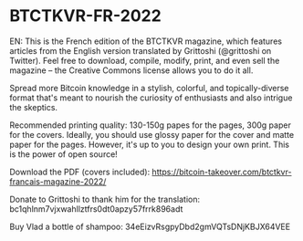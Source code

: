# BTCTKVR-FR-2022
EN: This is the French edition of the BTCTKVR magazine, which features articles from the English version translated by Grittoshi (@grittoshi on Twitter). Feel free to download, compile, modify, print, and even sell the magazine – the Creative Commons license allows you to do it all. 

Spread more Bitcoin knowledge in a stylish, colorful, and topically-diverse format that's meant to nourish the curiosity of enthusiasts and also intrigue the skeptics. 

Recommended printing quality: 130-150g papes for the pages, 300g paper for the covers. Ideally, you should use glossy paper for the cover and matte paper for the pages. However, it's up to you to design your own print. This is the power of open source!

Download the PDF (covers included): https://bitcoin-takeover.com/btctkvr-francais-magazine-2022/


Donate to Grittoshi to thank him for the translation: bc1qhlnm7vjxwahllztfrs0dt0apzy57frrk896adt


Buy Vlad a bottle of shampoo: 34eEizvRsgpyDbd2gmVQTsDNjKBJX64VEE
